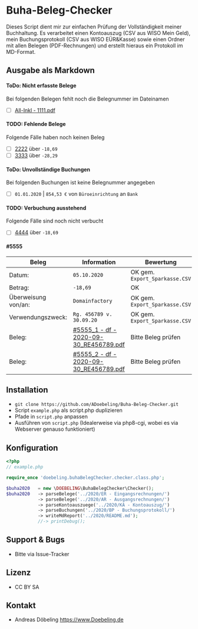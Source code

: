 # Buha-Beleg-Checker

Dieses Script dient mir zur einfachen Prüfung der Vollständigkeit meiner Buchhaltung.
Es verarbeitet einen Kontoauszug (CSV aus WISO Mein Geld), mein Buchungsprotokoll (CSV aus WISO EÜR&Kasse) sowie einen Ordner mit allen Belegen (PDF-Rechnungen) und erstellt hieraus ein Protokoll im MD-Format.

## Ausgabe als Markdown

#### ToDo: Nicht erfasste Belege
Bei folgenden Belegen fehlt noch die Belegnummer im Dateinamen
* [ ] [All-Inkl - 1111.pdf](#)

#### TODO: Fehlende Belege
Folgende Fälle haben noch keinen Beleg
* [ ] [2222](#2222 "Zeige Datensatz #2222") über `-18,69`
* [ ] [3333](#3333 "Zeige Datensatz #2222") über `-28,29`

#### ToDo: Unvollständige Buchungen
Bei folgenden Buchungen ist keine Belegnummer angegeben
* [ ] `01.01.2020` | `854,53 €` von `Büroeinrichtung` an `Bank`

#### TODO: Verbuchung ausstehend
Folgende Fälle sind noch nicht verbucht
* [ ] [4444](#4444 "Zeige Datensatz #4444") über `-18,69`

#### #5555
| Beleg | Information | Bewertung |
|---|---|---|
| Datum: | `05.10.2020` | OK gem. `Export_Sparkasse.CSV` |
| Betrag: | `-18,69` | OK |
| Überweisung von/an: | `Domainfactory` | OK gem. `Export_Sparkasse.CSV` |
| Verwendungszweck: | `Rg. 456789 v. 30.09.20` | OK gem. `Export_Sparkasse.CSV` |
| Beleg: | [#5555_1 - df - 2020-09-30_RE456789.pdf](#) | Bitte Beleg prüfen |
| Beleg: | [#5555_2 - df - 2020-09-30_RE456789.pdf](#) | Bitte Beleg prüfen |

## Installation

* `git clone https://github.com/ADoebeling/Buha-Beleg-Checker.git`
* Script `example.php` als script.php duplizieren
* Pfade in `script.php` anpassen
* Ausführen von `script.php` (Idealerweise via php8-cgi, wobei es via Webserver genauso funktioniert)

## Konfiguration

```php
<?php
// example.php

require_once 'doebeling.buhaBelegChecker.checker.class.php';

$buha2020   = new \DOEBELING\BuhaBelegChecker\Checker();
$buha2020   -> parseBelege('../2020/ER - Eingangsrechnungen/')
            -> parseBelege('../2020/AR - Ausgangsrechnungen/')
            -> parseKontoauszuege('../2020/KA - Kontoauszug/')
            -> parseBuchungen('../2020/BP - Buchungsprotokoll/')
            -> writeMdReport('../2020/README.md');
            //-> printDebug();
```

## Support & Bugs

* Bitte via Issue-Tracker

## Lizenz

* CC BY SA

## Kontakt

* Andreas Döbeling
https://www.Doebeling.de





